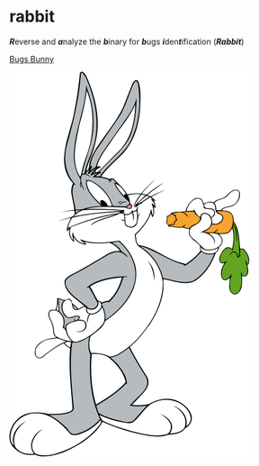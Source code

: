 # rabbit
***R***everse and ***a***nalyze the ***b***inary for ***b***ugs ***i***den***t***ification (***Rabbit***)

[Bugs Bunny](https://en.wikipedia.org/wiki/Bugs_Bunny)

![Alt text](./rabbit.svg)

